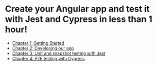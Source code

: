 [countries-app]: assets/countries-app.png

# Create your Angular app and test it with Jest and Cypress in less than 1 hour!

- [Chapter 1: Getting Started](./tutorial/chapter-1-getting-started)
- [Chapter 2: Developing our app](./tutorial/chapter-2-developing-our-app)
- [Chapter 3: Unit and snapshot testing with Jest](./tutorial/chapter-3-unit-and-snapshot-testing-with-jest)
- [Chapter 4: E2E testing with Cypress](./tutorial/chapter-4-e2e-testing-with-cypress)
